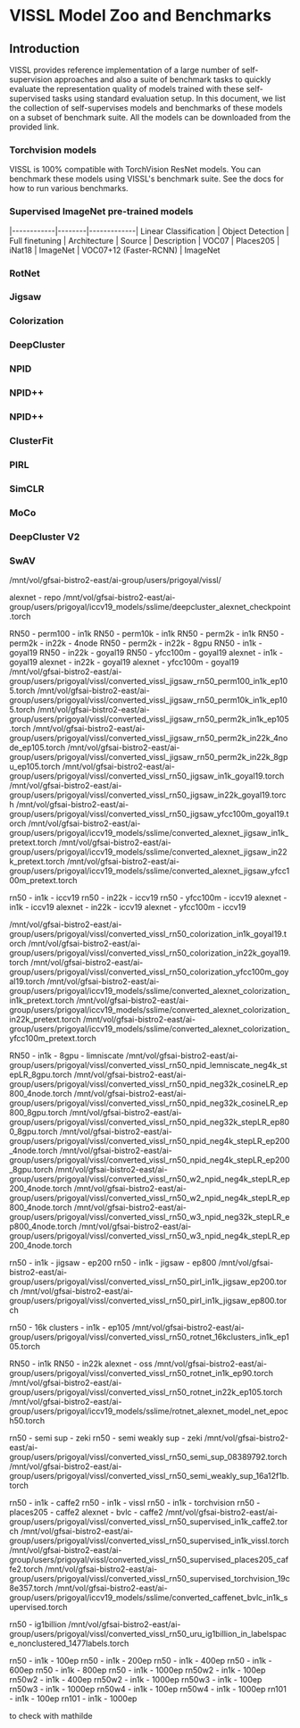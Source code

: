 # VISSL Model Zoo and Benchmarks

## Introduction

VISSL provides reference implementation of a large number of self-supervision approaches and also a suite of benchmark tasks to quickly evaluate the representation quality of models trained with these self-supervised tasks using standard evaluation setup. In this document, we list the collection of self-supervises models and benchmarks of these models on a subset of benchmark suite. All the models can be downloaded from the provided link.

### Torchvision models

VISSL is 100% compatible with TorchVision ResNet models. You can benchmark these models using VISSL's benchmark suite. See the docs for how to run various benchmarks.


### Supervised ImageNet pre-trained models
|------------|--------|-------------| Linear Classification                 | Object Detection         | Full finetuning |
Architecture | Source | Description | VOC07 | Places205 | iNat18 | ImageNet |   VOC07+12 (Faster-RCNN) | ImageNet

### RotNet

### Jigsaw

### Colorization

### DeepCluster

### NPID

### NPID++

### NPID++

### ClusterFit

### PIRL

### SimCLR

### MoCo

### DeepCluster V2

### SwAV

/mnt/vol/gfsai-bistro2-east/ai-group/users/prigoyal/vissl/

<!-- Deepcluster -->
alexnet - repo
/mnt/vol/gfsai-bistro2-east/ai-group/users/prigoyal/iccv19_models/sslime/deepcluster_alexnet_checkpoint.torch


<!-- Jigsaw -->

RN50 - perm100 - in1k
RN50 - perm10k - in1k
RN50 - perm2k - in1k
RN50 - perm2k - in22k - 4node
RN50 - perm2k - in22k - 8gpu
RN50 - in1k - goyal19
RN50 - in22k - goyal19
RN50 - yfcc100m - goyal19
alexnet - in1k - goyal19
alexnet - in22k - goyal19
alexnet - yfcc100m - goyal19
/mnt/vol/gfsai-bistro2-east/ai-group/users/prigoyal/vissl/converted_vissl_jigsaw_rn50_perm100_in1k_ep105.torch
/mnt/vol/gfsai-bistro2-east/ai-group/users/prigoyal/vissl/converted_vissl_jigsaw_rn50_perm10k_in1k_ep105.torch
/mnt/vol/gfsai-bistro2-east/ai-group/users/prigoyal/vissl/converted_vissl_jigsaw_rn50_perm2k_in1k_ep105.torch
/mnt/vol/gfsai-bistro2-east/ai-group/users/prigoyal/vissl/converted_vissl_jigsaw_rn50_perm2k_in22k_4node_ep105.torch
/mnt/vol/gfsai-bistro2-east/ai-group/users/prigoyal/vissl/converted_vissl_jigsaw_rn50_perm2k_in22k_8gpu_ep105.torch
/mnt/vol/gfsai-bistro2-east/ai-group/users/prigoyal/vissl/converted_vissl_rn50_jigsaw_in1k_goyal19.torch
/mnt/vol/gfsai-bistro2-east/ai-group/users/prigoyal/vissl/converted_vissl_rn50_jigsaw_in22k_goyal19.torch
/mnt/vol/gfsai-bistro2-east/ai-group/users/prigoyal/vissl/converted_vissl_rn50_jigsaw_yfcc100m_goyal19.torch
/mnt/vol/gfsai-bistro2-east/ai-group/users/prigoyal/iccv19_models/sslime/converted_alexnet_jigsaw_in1k_pretext.torch
/mnt/vol/gfsai-bistro2-east/ai-group/users/prigoyal/iccv19_models/sslime/converted_alexnet_jigsaw_in22k_pretext.torch
/mnt/vol/gfsai-bistro2-east/ai-group/users/prigoyal/iccv19_models/sslime/converted_alexnet_jigsaw_yfcc100m_pretext.torch

<!-- Colorization -->

rn50 - in1k - iccv19
rn50 - in22k - iccv19
rn50 - yfcc100m - iccv19
alexnet - in1k - iccv19
alexnet - in22k - iccv19
alexnet - yfcc100m - iccv19

/mnt/vol/gfsai-bistro2-east/ai-group/users/prigoyal/vissl/converted_vissl_rn50_colorization_in1k_goyal19.torch
/mnt/vol/gfsai-bistro2-east/ai-group/users/prigoyal/vissl/converted_vissl_rn50_colorization_in22k_goyal19.torch
/mnt/vol/gfsai-bistro2-east/ai-group/users/prigoyal/vissl/converted_vissl_rn50_colorization_yfcc100m_goyal19.torch
/mnt/vol/gfsai-bistro2-east/ai-group/users/prigoyal/iccv19_models/sslime/converted_alexnet_colorization_in1k_pretext.torch
/mnt/vol/gfsai-bistro2-east/ai-group/users/prigoyal/iccv19_models/sslime/converted_alexnet_colorization_in22k_pretext.torch
/mnt/vol/gfsai-bistro2-east/ai-group/users/prigoyal/iccv19_models/sslime/converted_alexnet_colorization_yfcc100m_pretext.torch

<!-- NPID -->

RN50 - in1k - 8gpu - limniscate
/mnt/vol/gfsai-bistro2-east/ai-group/users/prigoyal/vissl/converted_vissl_rn50_npid_lemniscate_neg4k_stepLR_8gpu.torch
/mnt/vol/gfsai-bistro2-east/ai-group/users/prigoyal/vissl/converted_vissl_rn50_npid_neg32k_cosineLR_ep800_4node.torch
/mnt/vol/gfsai-bistro2-east/ai-group/users/prigoyal/vissl/converted_vissl_rn50_npid_neg32k_cosineLR_ep800_8gpu.torch
/mnt/vol/gfsai-bistro2-east/ai-group/users/prigoyal/vissl/converted_vissl_rn50_npid_neg32k_stepLR_ep800_8gpu.torch
/mnt/vol/gfsai-bistro2-east/ai-group/users/prigoyal/vissl/converted_vissl_rn50_npid_neg4k_stepLR_ep200_4node.torch
/mnt/vol/gfsai-bistro2-east/ai-group/users/prigoyal/vissl/converted_vissl_rn50_npid_neg4k_stepLR_ep200_8gpu.torch
/mnt/vol/gfsai-bistro2-east/ai-group/users/prigoyal/vissl/converted_vissl_rn50_w2_npid_neg4k_stepLR_ep200_4node.torch
/mnt/vol/gfsai-bistro2-east/ai-group/users/prigoyal/vissl/converted_vissl_rn50_w2_npid_neg4k_stepLR_ep800_4node.torch
/mnt/vol/gfsai-bistro2-east/ai-group/users/prigoyal/vissl/converted_vissl_rn50_w3_npid_neg32k_stepLR_ep800_4node.torch
/mnt/vol/gfsai-bistro2-east/ai-group/users/prigoyal/vissl/converted_vissl_rn50_w3_npid_neg4k_stepLR_ep200_4node.torch

<!-- PIRL -->

rn50 - in1k - jigsaw - ep200
rn50 - in1k - jigsaw - ep800
/mnt/vol/gfsai-bistro2-east/ai-group/users/prigoyal/vissl/converted_vissl_rn50_pirl_in1k_jigsaw_ep200.torch
/mnt/vol/gfsai-bistro2-east/ai-group/users/prigoyal/vissl/converted_vissl_rn50_pirl_in1k_jigsaw_ep800.torch

<!-- ClusterFit -->
rn50 - 16k clusters - in1k - ep105
/mnt/vol/gfsai-bistro2-east/ai-group/users/prigoyal/vissl/converted_vissl_rn50_rotnet_16kclusters_in1k_ep105.torch

<!-- RotNet -->
RN50 - in1k
RN50 - in22k
alexnet - oss
/mnt/vol/gfsai-bistro2-east/ai-group/users/prigoyal/vissl/converted_vissl_rn50_rotnet_in1k_ep90.torch
/mnt/vol/gfsai-bistro2-east/ai-group/users/prigoyal/vissl/converted_vissl_rn50_rotnet_in22k_ep105.torch
/mnt/vol/gfsai-bistro2-east/ai-group/users/prigoyal/iccv19_models/sslime/rotnet_alexnet_model_net_epoch50.torch

<!-- Semi-weakly -->
rn50 - semi sup - zeki
rn50 - semi weakly sup - zeki
/mnt/vol/gfsai-bistro2-east/ai-group/users/prigoyal/vissl/converted_vissl_rn50_semi_sup_08389792.torch
/mnt/vol/gfsai-bistro2-east/ai-group/users/prigoyal/vissl/converted_vissl_rn50_semi_weakly_sup_16a12f1b.torch

<!-- Supervised -->

rn50 - in1k - caffe2
rn50 - in1k - vissl
rn50 - in1k - torchvision
rn50 - places205 - caffe2
alexnet - bvlc - caffe2
/mnt/vol/gfsai-bistro2-east/ai-group/users/prigoyal/vissl/converted_vissl_rn50_supervised_in1k_caffe2.torch
/mnt/vol/gfsai-bistro2-east/ai-group/users/prigoyal/vissl/converted_vissl_rn50_supervised_in1k_vissl.torch
/mnt/vol/gfsai-bistro2-east/ai-group/users/prigoyal/vissl/converted_vissl_rn50_supervised_places205_caffe2.torch
/mnt/vol/gfsai-bistro2-east/ai-group/users/prigoyal/vissl/converted_vissl_rn50_supervised_torchvision_19c8e357.torch
/mnt/vol/gfsai-bistro2-east/ai-group/users/prigoyal/iccv19_models/sslime/converted_caffenet_bvlc_in1k_supervised.torch

<!-- URU -->
rn50 - ig1billion
/mnt/vol/gfsai-bistro2-east/ai-group/users/prigoyal/vissl/converted_vissl_rn50_uru_ig1billion_in_labelspace_nonclustered_1477labels.torch

<!-- simclr -->
rn50 - in1k - 100ep
rn50 - in1k - 200ep
rn50 - in1k - 400ep
rn50 - in1k - 600ep
rn50 - in1k - 800ep
rn50 - in1k - 1000ep
rn50w2 - in1k - 100ep
rn50w2 - in1k - 400ep
rn50w2 - in1k - 1000ep
rn50w3 - in1k - 100ep
rn50w3 - in1k - 1000ep
rn50w4 - in1k - 100ep
rn50w4 - in1k - 1000ep
rn101 - in1k - 100ep
rn101 - in1k - 1000ep

<!-- swav -->
to check with mathilde
